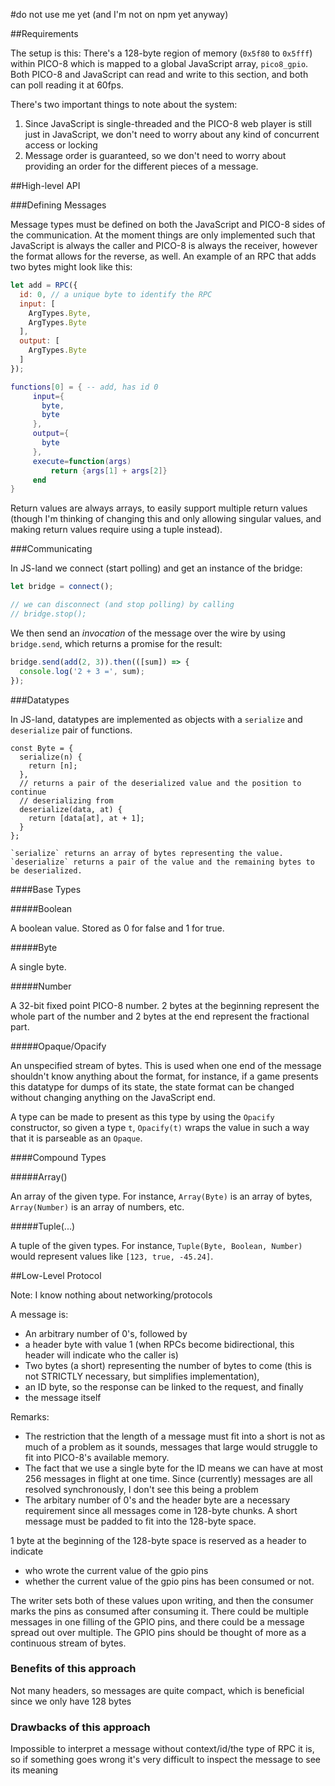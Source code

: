 #do not use me yet (and I'm not on npm yet anyway)

##Requirements

The setup is this:
There's a 128-byte region of memory (`0x5f80` to `0x5fff`) within PICO-8 which
is mapped to a global JavaScript array, `pico8_gpio`.
Both PICO-8 and JavaScript can read and write to this section, and both can
poll reading it at 60fps.

There's two important things to note about the system:

1. Since JavaScript is single-threaded and the PICO-8 web player is still just
   in JavaScript, we don't need to worry about any kind of concurrent access or
   locking
2. Message order is guaranteed, so we don't need to worry about providing an
   order for the different pieces of a message.

##High-level API

###Defining Messages

Message types must be defined on both the JavaScript and PICO-8 sides of the communication.
At the moment things are only implemented such that JavaScript is always the
caller and PICO-8 is always the receiver, however the format allows for the
reverse, as well.
An example of an RPC that adds two bytes might look like this:

```javascript
let add = RPC({
  id: 0, // a unique byte to identify the RPC
  input: [
    ArgTypes.Byte,
    ArgTypes.Byte
  ],
  output: [
    ArgTypes.Byte
  ]
});
```

```lua
functions[0] = { -- add, has id 0
	 input={
	   byte,
	   byte
	 },
	 output={
	   byte
	 },
	 execute=function(args)
	 	 return {args[1] + args[2]}
	 end
}
```

Return values are always arrays, to easily support multiple return values (though I'm thinking of changing this and only allowing singular values, and making return values require using a tuple instead).

###Communicating

In JS-land we connect (start polling) and get an instance of the bridge:

```javascript
let bridge = connect();

// we can disconnect (and stop polling) by calling
// bridge.stop();
```

We then send an *invocation* of the message over the wire by using `bridge.send`, which returns a promise for the result:

```javascript
bridge.send(add(2, 3)).then(([sum]) => {
  console.log('2 + 3 =', sum);
});
```

###Datatypes

In JS-land, datatypes are implemented as objects with a `serialize` and `deserialize` pair of functions.
```
const Byte = {
  serialize(n) {
    return [n];
  },
  // returns a pair of the deserialized value and the position to continue
  // deserializing from
  deserialize(data, at) {
    return [data[at], at + 1];
  }
};

`serialize` returns an array of bytes representing the value.
`deserialize` returns a pair of the value and the remaining bytes to be deserialized.
```

####Base Types

#####Boolean

A boolean value. Stored as 0 for false and 1 for true.

#####Byte

A single byte.

#####Number

A 32-bit fixed point PICO-8 number.
2 bytes at the beginning represent the whole part of the number and 2 bytes at the end represent the fractional part.

#####Opaque/Opacify

An unspecified stream of bytes.
This is used when one end of the message shouldn't know anything about the format, for instance,
if a game presents this datatype for dumps of its state, the state format can
be changed without changing anything on the JavaScript end.

A type can be made to present as this type by using the `Opacify` constructor, so given a type `t`,
`Opacify(t)` wraps the value in such a way that it is parseable as an `Opaque`.


####Compound Types

#####Array(<type>)

An array of the given type. For instance, `Array(Byte)` is an array of bytes,
`Array(Number)` is an array of numbers, etc.

#####Tuple(...<types>)

A tuple of the given types.
For instance, `Tuple(Byte, Boolean, Number)` would represent values like `[123, true, -45.24]`.

##Low-Level Protocol

Note: I know nothing about networking/protocols

A message is:

* An arbitrary number of 0's, followed by
* a header byte with value 1 (when RPCs become bidirectional, this header will indicate who the caller is)
* Two bytes (a short) representing the number of bytes to come (this is not STRICTLY necessary, but simplifies implementation),
* an ID byte, so the response can be linked to the request, and finally
* the message itself

Remarks:

* The restriction that the length of a message must fit into a short is not as much of a problem as it sounds, messages that large would struggle to fit into PICO-8's available memory.
* The fact that we use a single byte for the ID means we can have at most 256 messages in flight at one time. Since (currently) messages are all resolved synchronously, I don't see this being a problem
* The arbitary number of 0's and the header byte are a necessary requirement since all messages come in 128-byte chunks. A short message must be padded to fit into the 128-byte space.


1 byte at the beginning of the 128-byte space is reserved as a header to indicate

* who wrote the current value of the gpio pins
* whether the current value of the gpio pins has been consumed or not.

The writer sets both of these values upon writing, and then the consumer marks
the pins as consumed after consuming it.
There could be multiple messages in one filling of the GPIO pins, and there could be a message spread out over multiple.
The GPIO pins should be thought of more as a continuous stream of bytes.


### Benefits of this approach

Not many headers, so messages are quite compact, which is beneficial since we only have 128 bytes

### Drawbacks of this approach

Impossible to interpret a message without context/id/the type of RPC it is,
so if something goes wrong it's very difficult to inspect the message to see its meaning
